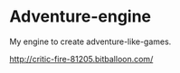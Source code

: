 # Adventure-engine
My engine to create adventure-like-games.

http://critic-fire-81205.bitballoon.com/
